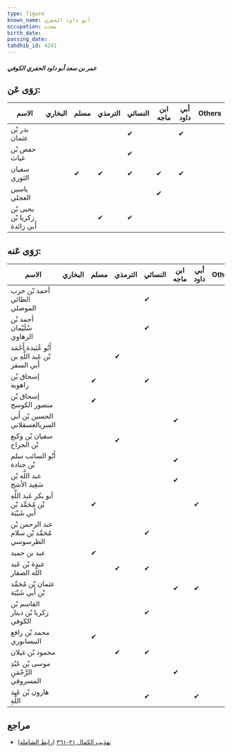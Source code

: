 ```yaml
---
type: figure
known_name: أبو داود الحفري
occupation: محدث
birth_date:
passing_date:
tahdhib_id: 4241
---
```

##### عمر بن سعد أبو داود الحفري الكوفي

## رَوَى عَن:
| الاسم                         | البخاري | مسلم | الترمذي | النسائي | ابن ماجه | أبي داود | Others |
| ----------------------------- | ------- | ---- | ------- | ------- | -------- | -------- | ------ |
| بدر بْن عثمان                 |         |      |         | ✔       |          | ✔        |        |
| حفص بْن غياث                  |         |      |         | ✔       |          |          |        |
| سفيان الثوري                  |         | ✔    | ✔       | ✔       | ✔        | ✔        |        |
| ياسين العجلي                  |         |      |         |         | ✔        |          |        |
| يحيى بْن زكريا بْن أَبي زائدة |         |      | ✔       | ✔       |          |          |        |
## رَوَى عَنه:
| الاسم                                                | البخاري | مسلم | الترمذي | النسائي | ابن ماجه | أبي داود | Others |
| ---------------------------------------------------- | ------- | ---- | ------- | ------- | -------- | -------- | ------ |
| أحمد بْن حرب الطائي الموصلي                          |         |      |         | ✔       |          |          |        |
| أحمد بْن سُلَيْمان الرهاوي                           |         |      |         | ✔       |          |          |        |
| أَبُو عُبَيدة أَحْمَد بْن عَبد اللَّهِ بن أَبي السفر |         |      | ✔       |         |          |          |        |
| إسحاق بْن راهويه                                     |         | ✔    |         | ✔       |          |          |        |
| إسحاق بْن منصور الكوسج                               |         | ✔    |         |         |          |          |        |
| الحسين بْن أَبي السريالعسقلاني                       |         |      |         |         | ✔        |          |        |
| سفيان بْن وكيع بْن الجراح                            |         |      | ✔       |         |          |          |        |
| أَبُو السائب سلم بْن جنادة                           |         |      |         |         | ✔        |          |        |
| عبد اللَّه بْن سَعِيد الأشج                          |         |      |         |         | ✔        |          |        |
| أبو بكر عَبد اللَّهِ بْن مُحَمَّد بْن أَبي شَيْبَة   |         | ✔    |         |         |          | ✔        |        |
| عبد الرحمن بْن مُحَمَّد بْن سلام الطرسوسي            |         |      |         | ✔       |          |          |        |
| عبد بن حميد                                          |         | ✔    |         |         |          |          |        |
| عبدة بْن عَبد اللَّه الصفار                          |         |      | ✔       | ✔       |          |          |        |
| عثمان بْن مُحَمَّد بْن أَبي شَيْبَة                  |         |      |         |         | ✔        | ✔        |        |
| القاسم بْن زكريا بْن دينار الكوفي                    |         |      |         | ✔       |          |          |        |
| محمد بْن رافع النيسابوري                             |         | ✔    |         |         |          |          |        |
| محمود بْن غيلان                                      |         |      | ✔       | ✔       |          |          |        |
| موسى بْن عَبْدِ الرَّحْمَنِ المسروقي                 |         |      |         |         | ✔        |          |        |
| هارون بْن عَبد اللَّهِ                               |         |      |         | ✔       |          | ✔        |        |
## مراجع
- [تهذيب الكمال ٢١-٣٦١](obsidian://open?vault=Tahdhib-al-Kamal&file=Figures/٤٢٤١-عمر%20بن%20سعد%20أبو%20داود%20الحفري%20الكوفي) ([رابط الشاملة](https://shamela.ws/book/3722/11008))